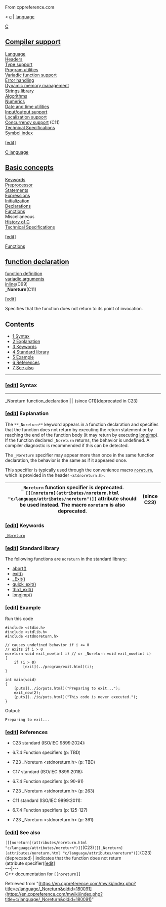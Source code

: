From cppreference.com

< [c](../../c.html "c")‎ | [language](../language.html "c/language")

[ C](../../c.html "c")

[Compiler support](../compiler_support.html "c/compiler support")  
---  
[Language](../language.html "c/language")  
[Headers](../header.html "c/header")  
[Type support](../types.html "c/types")  
[Program utilities](../program.html "c/program")  
[Variadic function support](../variadic.html "c/variadic")  
[Error handling](../error.html "c/error")  
[Dynamic memory management](../memory.html "c/memory")  
[Strings library](../string.html "c/string")  
[Algorithms](../algorithm.html "c/algorithm")  
[Numerics](../numeric.html "c/numeric")  
[Date and time utilities](../chrono.html "c/chrono")  
[Input/output support](../io.html "c/io")  
[Localization support](../locale.html "c/locale")  
[Concurrency support](../thread.html "c/thread") (C11)  
[Technical Specifications](../experimental.html "c/experimental")  
[Symbol index](../index.html "c/symbol index")  
  
[[edit]](https://en.cppreference.com/mwiki/index.php?title=Template:c/navbar_content&action=edit)

[ C language](../language.html "c/language")

[Basic concepts](basic_concepts.html "c/language/basic concepts")  
---  
[ Keywords](../keyword.html "c/keyword")  
[ Preprocessor](../preprocessor.html "c/preprocessor")  
[ Statements](statements.html "c/language/statements")  
[ Expressions](operators.html "c/language/expressions")  
[ Initialization](initialization.html "c/language/initialization")  
[ Declarations](declarations.html "c/language/declarations")  
[ Functions](functions.html "c/language/functions")  
Miscellaneous  
[ History of C](history.html "c/language/history")  
[Technical Specifications](../experimental.html "c/experimental")  
  
[[edit]](https://en.cppreference.com/mwiki/index.php?title=Template:c/language/navbar_content&action=edit)

[ Functions](functions.html "c/language/functions")

[ function declaration](function_declaration.html "c/language/function declaration")  
---  
[ function definition](function_definition.html "c/language/function definition")  
[ variadic arguments](variadic.html "c/language/variadic")  
[inline](inline.html "c/language/inline")(C99)  
**_Noreturn**(C11)  
  
[[edit]](https://en.cppreference.com/mwiki/index.php?title=Template:c/language/functions/navbar_content&action=edit)

Specifies that the function does not return to its point of invocation. 

## Contents

  * [1 Syntax](noreturn.html#Syntax)
  * [2 Explanation](noreturn.html#Explanation)
  * [3 Keywords](noreturn.html#Keywords)
  * [4 Standard library](noreturn.html#Standard_library)
  * [5 Example](noreturn.html#Example)
  * [6 References](noreturn.html#References)
  * [7 See also](noreturn.html#See_also)

  
---  
  
### [[edit](https://en.cppreference.com/mwiki/index.php?title=c/language/_Noreturn&action=edit&section=1 "Edit section: Syntax")] Syntax  
  
---  
_Noreturn function_declaration |  |  (since C11)(deprecated in C23)  
  
### [[edit](https://en.cppreference.com/mwiki/index.php?title=c/language/_Noreturn&action=edit&section=2 "Edit section: Explanation")] Explanation

The `**_Noreturn**` keyword appears in a function declaration and specifies that the function does not return by executing the return statement or by reaching the end of the function body (it may return by executing [longjmp](../program/longjmp.html "c/program/longjmp")). If the function declared `_Noreturn` returns, the behavior is undefined. A compiler diagnostic is recommended if this can be detected. 

The `_Noreturn` specifier may appear more than once in the same function declaration, the behavior is the same as if it appeared once. 

This specifier is typically used through the convenience macro [`noreturn`](../types.html "c/types"), which is provided in the header `<stdnoreturn.h>`. 

`_Noreturn` function specifier is deprecated. `[[[noreturn](attributes/noreturn.html "c/language/attributes/noreturn")]]` attribute should be used instead. The macro `noreturn` is also deprecated.  | (since C23)  
---|---  
  
### [[edit](https://en.cppreference.com/mwiki/index.php?title=c/language/_Noreturn&action=edit&section=3 "Edit section: Keywords")] Keywords

[`_Noreturn`](../keyword/_Noreturn.html "c/keyword/ Noreturn")

### [[edit](https://en.cppreference.com/mwiki/index.php?title=c/language/_Noreturn&action=edit&section=4 "Edit section: Standard library")] Standard library

The following functions are `noreturn` in the standard library: 

  * [abort()](../program/abort.html "c/program/abort")
  * [exit()](../program/exit.html "c/program/exit")
  * [_Exit()](../program/_Exit.html "c/program/ Exit")
  * [quick_exit()](../program/quick_exit.html "c/program/quick exit")
  * [thrd_exit()](../thread/thrd_exit.html "c/thread/thrd exit")
  * [longjmp()](../program/longjmp.html "c/program/longjmp")



### [[edit](https://en.cppreference.com/mwiki/index.php?title=c/language/_Noreturn&action=edit&section=5 "Edit section: Example")] Example

Run this code
    
    
    #include <stdio.h>
    #include <stdlib.h>
    #include <stdnoreturn.h>
     
    // causes undefined behavior if i <= 0
    // exits if i > 0
    noreturn void exit_now(int i) // or _Noreturn void exit_now(int i)
    {
        if (i > 0)
            [exit](../program/exit.html)(i);
    }
     
    int main(void)
    {
        [puts](../io/puts.html)("Preparing to exit...");
        exit_now(2);
        [puts](../io/puts.html)("This code is never executed.");
    }

Output: 
    
    
    Preparing to exit...

### [[edit](https://en.cppreference.com/mwiki/index.php?title=c/language/_Noreturn&action=edit&section=6 "Edit section: References")] References

  * C23 standard (ISO/IEC 9899:2024): 



    

  * 6.7.4 Function specifiers (p: TBD) 



    

  * 7.23 _Noreturn <stdnoreturn.h> (p: TBD) 



  * C17 standard (ISO/IEC 9899:2018): 



    

  * 6.7.4 Function specifiers (p: 90-91) 



    

  * 7.23 _Noreturn <stdnoreturn.h> (p: 263) 



  * C11 standard (ISO/IEC 9899:2011): 



    

  * 6.7.4 Function specifiers (p: 125-127) 



    

  * 7.23 _Noreturn <stdnoreturn.h> (p: 361) 



### [[edit](https://en.cppreference.com/mwiki/index.php?title=c/language/_Noreturn&action=edit&section=7 "Edit section: See also")] See also

`[[[noreturn](attributes/noreturn.html "c/language/attributes/noreturn")]]`(C23)`[[[_Noreturn](attributes/noreturn.html "c/language/attributes/noreturn")]]`(C23)(deprecated) |  indicates that the function does not return  
(attribute specifier)[[edit]](https://en.cppreference.com/mwiki/index.php?title=Template:c/language/attributes/dsc_noreturn&action=edit)  
---|---  
[C++ documentation](../../cpp/language/attributes/noreturn.html "cpp/language/attributes/noreturn") for `[[noreturn]]`  
  
Retrieved from "[https://en.cppreference.com/mwiki/index.php?title=c/language/_Noreturn&oldid=180091](https://en.cppreference.com/mwiki/index.php?title=c/language/_Noreturn&oldid=180091)" 
